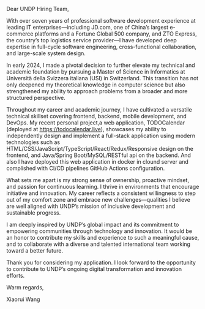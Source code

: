 <!--
 * @Author: Xiaorui Wang
 * @Email: xiaorui.wang@usi.ch
 * @Date: 2025-04-24 12:10:52
 * @LastEditors: Xiaorui Wang
 * @LastEditTime: 2025-04-24 12:17:10
 * @Description: 
 * Copyright (c) 2025 by Xiaorui Wang, All Rights Reserved. 
-->
Dear UNDP Hiring Team,

With over seven years of professional software development experience at leading IT enterprises—including JD.com, one of China’s largest e-commerce platforms and a Fortune Global 500 company, and ZTO Express, the country’s top logistics service provider—I have developed deep expertise in full-cycle software engineering, cross-functional collaboration, and large-scale system design.

In early 2024, I made a pivotal decision to further elevate my technical and academic foundation by pursuing a Master of Science in Informatics at Università della Svizzera italiana (USI) in Switzerland. This transition has not only deepened my theoretical knowledge in computer science but also strengthened my ability to approach problems from a broader and more structured perspective.

Throughout my career and academic journey, I have cultivated a versatile technical skillset covering frontend, backend, mobile development, and DevOps. My recent personal project,a web application, TODOCalendar (deployed at https://todocalendar.live), showcases my ability to independently design and implement a full-stack application using modern technologies such as HTML/CSS/JavaScript/TypeScript/React/Redux/Responsive design on the frontend, and Java/Spring Boot/MySQL/RESTful api on the backend. And also I have deployed this web application in docker in clound server and complished with CI/CD pipelines GitHub Actions configuration.

What sets me apart is my strong sense of ownership, proactive mindset, and passion for continuous learning. I thrive in environments that encourage initiative and innovation. My career reflects a consistent willingness to step out of my comfort zone and embrace new challenges—qualities I believe are well aligned with UNDP’s mission of inclusive development and sustainable progress.

I am deeply inspired by UNDP’s global impact and its commitment to empowering communities through technology and innovation. It would be an honor to contribute my skills and experience to such a meaningful cause, and to collaborate with a diverse and talented international team working toward a better future.

Thank you for considering my application. I look forward to the opportunity to contribute to UNDP’s ongoing digital transformation and innovation efforts.

Warm regards,

Xiaorui Wang